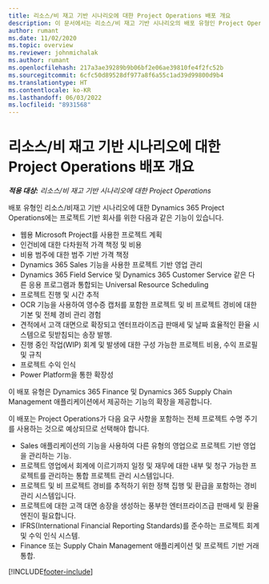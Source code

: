 ```yaml
---
title: 리소스/비 재고 기반 시나리오에 대한 Project Operations 배포 개요
description: 이 문서에서는 리소스/비 재고 기반 시나리오의 배포 유형인 Project Operations에 대한 정보를 제공합니다.
author: rumant
ms.date: 11/02/2020
ms.topic: overview
ms.reviewer: johnmichalak
ms.author: rumant
ms.openlocfilehash: 217a3ae39289b9b06bf2e06ae39810fe4f2fc52b
ms.sourcegitcommit: 6cfc50d89528df977a8f6a55c1ad39d99800d9b4
ms.translationtype: HT
ms.contentlocale: ko-KR
ms.lasthandoff: 06/03/2022
ms.locfileid: "8931568"
---
```

# <a name="project-operations-for-resourcenon-stocked-based-scenarios-deployment-overview"></a>리소스/비 재고 기반 시나리오에 대한 Project Operations 배포 개요

_**적용 대상:** 리소스/비 재고 기반 시나리오에 대한 Project Operations_

배포 유형인 리소스/비재고 기반 시나리오에 대한 Dynamics 365 Project Operations에는 프로젝트 기반 회사를 위한 다음과 같은 기능이 있습니다.

- 웹용 Microsoft Project를 사용한 프로젝트 계획
- 인건비에 대한 다차원적 가격 책정 및 비용
- 비용 범주에 대한 범주 기반 가격 책정
- Dynamics 365 Sales 기능을 사용한 프로젝트 기반 영업 관리
- Dynamics 365 Field Service 및 Dynamics 365 Customer Service 같은 다른 응용 프로그램과 통합되는 Universal Resource Scheduling
- 프로젝트 진행 및 시간 추적
- OCR 기능을 사용하여 영수증 캡처를 포함한 프로젝트 및 비 프로젝트 경비에 대한 기본 및 전체 경비 관리 경험
- 견적에서 고객 대면으로 확장되고 엔터프라이즈급 판매세 및 날짜 효율적인 환율 시스템으로 뒷받침되는 송장 발행.
- 진행 중인 작업(WIP) 회계 및 발생에 대한 구성 가능한 프로젝트 비용, 수익 프로필 및 규칙
- 프로젝트 수익 인식
- Power Platform을 통한 확장성

이 배포 유형은 Dynamics 365 Finance 및 Dynamics 365 Supply Chain Management 애플리케이션에서 제공하는 기능의 확장을 제공합니다.

이 배포는 Project Operations가 다음 요구 사항을 포함하는 전체 프로젝트 수명 주기를 사용하는 것으로 예상되므로 선택해야 합니다.

- Sales 애플리케이션의 기능을 사용하여 다른 유형의 영업으로 프로젝트 기반 영업을 관리하는 기능.
- 프로젝트 영업에서 회계에 이르기까지 일정 및 재무에 대한 내부 및 청구 가능한 프로젝트를 관리하는 통합 프로젝트 관리 시스템입니다.
- 프로젝트 및 비 프로젝트 경비를 추적하기 위한 정책 집행 및 환급을 포함하는 경비 관리 시스템입니다.
- 프로젝트에 대한 고객 대면 송장을 생성하는 풍부한 엔터프라이즈급 판매세 및 환율 엔진이 필요합니다.
- IFRS(International Financial Reporting Standards)를 준수하는 프로젝트 회계 및 수익 인식 시스템.
- Finance 또는 Supply Chain Management 애플리케이션 및 프로젝트 기반 거래 통합.


[!INCLUDE[footer-include](../includes/footer-banner.md)]